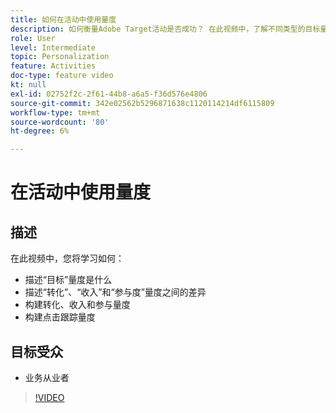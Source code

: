 ```yaml
---
title: 如何在活动中使用量度
description: 如何衡量Adobe Target活动是否成功？ 在此视频中，了解不同类型的目标量度以及如何使用它们衡量活动的效果。
role: User
level: Intermediate
topic: Personalization
feature: Activities
doc-type: feature video
kt: null
exl-id: 02752f2c-2f61-44b8-a6a5-f36d576e4806
source-git-commit: 342e02562b5296871638c1120114214df6115809
workflow-type: tm+mt
source-wordcount: '80'
ht-degree: 6%

---
```


# 在活动中使用量度

## 描述

在此视频中，您将学习如何：

* 描述“目标”量度是什么
* 描述“转化”、“收入”和“参与度”量度之间的差异
* 构建转化、收入和参与量度
* 构建点击跟踪量度

## 目标受众

* 业务从业者

>[!VIDEO](https://video.tv.adobe.com/v/17380/?quality=12)
